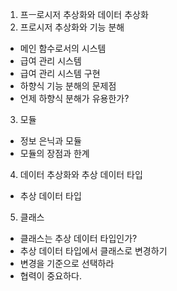 1. 프ㅡ로시저 추상화와 데이터 추상화
2. 프로시저 추상화와 기능 분해
- 메인 함수로서의 시스템
- 급여 관리 시스템
- 급여 관리 시스템 구현
- 하향식 기능 분해의 문제점
- 언제 하향식 분해가 유용한가?
3. 모듈
- 정보 은닉과 모듈
- 모듈의 장점과 한계
4. 데이터 추상화와 추상 데이터 타입
- 추상 데이터 타입
5. 클래스
- 클래스는 추상 데이터 타입인가?
- 추상 데이터 타입에서 클래스로 변경하기
- 변경을 기준으로 선택하라
- 협력이 중요하다.